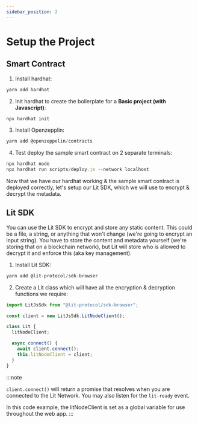 ```yaml
---
sidebar_position: 2
---
```


# Setup the Project

## Smart Contract

1. Install hardhat:
```js
yarn add hardhat
```
2. Init hardhat to create the boilerplate for a **Basic project (with Javascript)**:
```js
npx hardhat init
```
3. Install Openzepplin:
```js
yarn add @openzeppelin/contracts
```
4. Test deploy the sample smart contract on 2 separate terminals:
```js
npx hardhat node
npx hardhat run scripts/deploy.js --network localhost
```

Now that we have our hardhat working & the sample smart contract is deployed correctly, let's setup our Lit SDK, which we will use to encrypt & decrypt the metadata.

## Lit SDK

You can use the Lit SDK to encrypt and store any static content. This could be a file, a string, or anything that won't change (we're going to encrypt an input string). You have to store the content and metadata yourself (we're storing that on a blockchain network), but Lit will store who is allowed to decrypt it and enforce this (aka key management).


1. Install Lit SDK:
```js
yarn add @lit-protocol/sdk-browser
```
2. Create a Lit class which will have all the encryption & decryption functions we require:
```js
import LitJsSdk from "@lit-protocol/sdk-browser";

const client = new LitJsSdk.LitNodeClient();

class Lit {
  litNodeClient;

  async connect() {
    await client.connect();
    this.litNodeClient = client;
  }
}
```

:::note

`client.connect()` will return a promise that resolves when you are connected to the Lit Network. You may also listen for the `lit-ready` event.

In this code example, the litNodeClient is set as a global variable for use throughout the web app.
:::